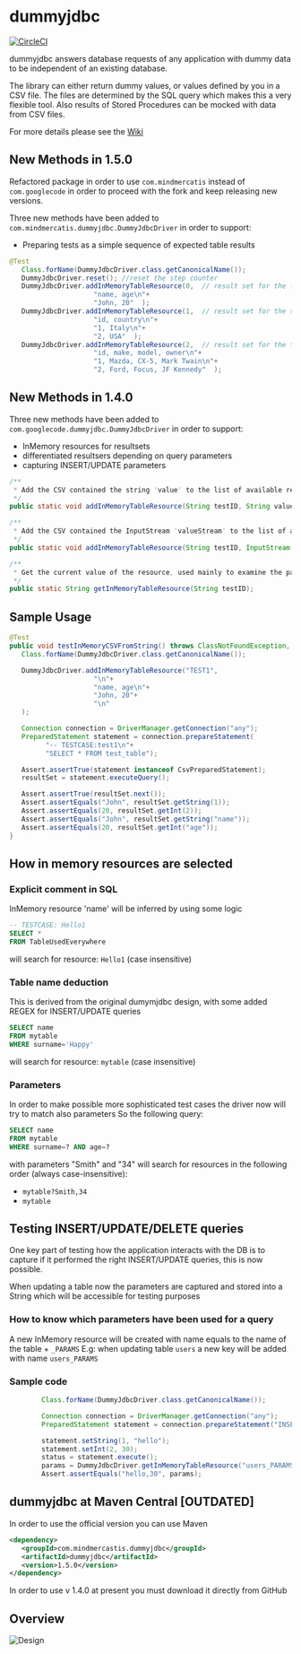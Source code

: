 # dummyjdbc 
[![CircleCI](https://circleci.com/gh/SimoneAvogadro/dummyjdbc.svg?style=svg)](https://circleci.com/gh/SimoneAvogadro/dummyjdbc)

dummyjdbc answers database requests of any application with dummy data to be independent of an existing database.

The library can either return dummy values, or values defined by you in a CSV file. The files are determined by the SQL query which makes this a very flexible tool. Also results of Stored Procedures can be mocked with data from CSV files.

For more details please see the [Wiki](https://github.com/kaiwinter/dummyjdbc/wiki)

## New Methods in 1.5.0
Refactored package in order to use `com.mindmercatis` instead of `com.googlecode` in order to proceed with the fork and keep releasing new versions.

Three new methods have been added to `com.mindmercatis.dummyjdbc.DummyJdbcDriver` in order to support:
* Preparing tests as a simple sequence of expected table results

```java
@Test
   Class.forName(DummyJdbcDriver.class.getCanonicalName());
   DummyJdbcDriver.reset(); //reset the step counter 
   DummyJdbcDriver.addInMemoryTableResource(0,	// result set for the first query which will be executed 
                     "name, age\n"+
                     "John, 20"  );
   DummyJdbcDriver.addInMemoryTableResource(1,	// result set for the second query which will be executed 
                     "id, country\n"+
                     "1, Italy\n"+
                     "2, USA"  );
   DummyJdbcDriver.addInMemoryTableResource(2,	// result set for the third query which will be executed 
                     "id, make, model, owner\n"+
                     "1, Mazda, CX-5, Mark Twain\n"+
                     "2, Ford, Focus, JF Kennedy"  );
```


## New Methods in 1.4.0
Three new methods have been added to `com.googlecode.dummyjdbc.DummyJdbcDriver` in order to support:
* InMemory resources for resultsets
* differentiated resultsers depending on query parameters
* capturing INSERT/UPDATE parameters

```Java
/**
 * Add the CSV contained the string 'value' to the list of available resultsets
 */
public static void addInMemoryTableResource(String testID, String value);

/**
 * Add the CSV contained the InputStream 'valueStream' to the list of available resultsets
 */
public static void addInMemoryTableResource(String testID, InputStream valueStream);

/**
 * Get the current value of the resource, used mainly to examine the parameters used for INSERT/UPDATE queries
 */
public static String getInMemoryTableResource(String testID);
```

## Sample Usage
```java
@Test
public void testInMemoryCSVFromString() throws ClassNotFoundException, URISyntaxException, SQLException {
   Class.forName(DummyJdbcDriver.class.getCanonicalName());

   DummyJdbcDriver.addInMemoryTableResource("TEST1", 
                     "\n"+
                     "name, age\n"+
                     "John, 20"+
                     "\n"
   );

   Connection connection = DriverManager.getConnection("any");
   PreparedStatement statement = connection.prepareStatement(
         "-- TESTCASE:test1\n"+
         "SELECT * FROM test_table");

   Assert.assertTrue(statement instanceof CsvPreparedStatement);
   resultSet = statement.executeQuery();

   Assert.assertTrue(resultSet.next());
   Assert.assertEquals("John", resultSet.getString(1));
   Assert.assertEquals(20, resultSet.getInt(2));
   Assert.assertEquals("John", resultSet.getString("name"));
   Assert.assertEquals(20, resultSet.getInt("age"));
}
```

## How in memory resources are selected

### Explicit comment in SQL
InMemory resource 'name' will be inferred by using some logic

```SQL
-- TESTCASE: Hello1
SELECT *
FROM TableUsedEverywhere
```
will search for resource: `Hello1` (case insensitive)

### Table name deduction
This is derived from the original dumymjdbc design, with some added REGEX for INSERT/UPDATE queries

```SQL
SELECT name
FROM mytable
WHERE surname='Happy'
```
will search for resource: `mytable` (case insensitive)

### Parameters
In order to make possible more sophisticated test cases the driver now will try to match also parameters
So the following query:
```SQL
SELECT name
FROM mytable
WHERE surname=? AND age=?
```
with parameters "Smith" and "34" will search for resources in the following order (always case-insensitive):
* `mytable?Smith,34`
* `mytable`

## Testing INSERT/UPDATE/DELETE queries
One key part of testing how the application interacts with the DB is to capture if it performed the right INSERT/UPDATE queries, this is now possible.

When updating a table now the parameters are captured and stored into a String which will be accessible for testing purposes

### How to know which parameters have been used for a query
A new InMemory resource will be created with name equals to the name of the table + `_PARAMS`
E.g: when updating table `users` a new key will be added with name `users_PARAMS`

### Sample code

```java
        Class.forName(DummyJdbcDriver.class.getCanonicalName());

        Connection connection = DriverManager.getConnection("any");
        PreparedStatement statement = connection.prepareStatement("INSERT INTO users (name,age) VALUES (?,?) ");

        statement.setString(1, "hello");
        statement.setInt(2, 30);
        status = statement.execute();
        params = DummyJdbcDriver.getInMemoryTableResource("users_PARAMS");
        Assert.assertEquals("hello,30", params);
```


## dummyjdbc at Maven Central [OUTDATED]

In order to use the official version you can use Maven
```xml
<dependency>
   <groupId>com.mindmercastis.dummyjdbc</groupId>
   <artifactId>dummyjdbc</artifactId>
   <version>1.5.0</version>
</dependency>
```

In order to use v 1.4.0 at present you must download it directly from GitHub


## Overview

![Design](https://raw.githubusercontent.com/wiki/kaiwinter/dummyjdbc/images/dummyjdbc-design.png)
